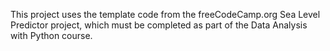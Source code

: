 This project uses the template code from the freeCodeCamp.org Sea Level Predictor project, which must be completed as part of the Data Analysis with Python course.